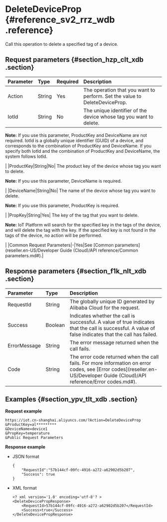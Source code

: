 # DeleteDeviceProp {#reference_sv2_rrz_wdb .reference}

Call this operation to delete a specified tag of a device.

## Request parameters {#section_hzp_clt_xdb .section}

|Parameter|Type|Required|Description|
|:--------|:---|:-------|:----------|
|Action|String|Yes|The operation that you want to perform. Set the value to DeleteDeviceProp.|
|IotId|String|No| The unique identifier of the device whose tag you want to delete.

 **Note:** If you use this parameter, ProductKey and DeviceName are not required. IotId is a globally unique identifier \(GUID\) of a device, and corresponds to the combination of ProductKey and DeviceName. If you specify both IotId and the combination of ProductKey and DeviceName, the system follows IotId.

 |
|ProductKey|String|No| The product key of the device whose tag you want to delete.

 **Note:** If you use this parameter, DeviceName is required.

 |
|DeviceName|String|No| The name of the device whose tag you want to delete.

 **Note:** If you use this parameter, ProductKey is required.

 |
|PropKey|String|Yes| The key of the tag that you want to delete.

 **Note:** IoT Platform will search for the specified key in the tags of the device, and will delete the tag with the key. If the specified key is not found in the tags of the device, no action will be performed.

 |
|Common Request Parameters|-|Yes|See [Common parameters](reseller.en-US/Developer Guide (Cloud)/API reference/Common parameters.md#).|

## Response parameters {#section_f1k_nlt_xdb .section}

|Parameter|Type|Description|
|:--------|:---|:----------|
|RequestId|String|The globally unique ID generated by Alibaba Cloud for the request.|
|Success|Boolean|Indicates whether the call is successful. A value of true indicates that the call is successful. A value of false indicates that the call has failed.|
|ErrorMessage|String|The error message returned when the call fails.|
|Code|String|The error code returned when the call fails. For more information on error codes, see [Error codes](reseller.en-US/Developer Guide (Cloud)/API reference/Error codes.md#).|

## Examples {#section_ypv_tlt_xdb .section}

**Request example**

```
https://iot.cn-shanghai.aliyuncs.com/?Action=DeleteDeviceProp
&ProductKey=al*********
&DeviceName=device1
&PropKey=temperature
&Public Request Parameters
```

**Response example**

-   JSON format

    ```
    {
        "RequestId":"57b144cf-09fc-4916-a272-a62902d5b207",
        "Success": true
    }
    ```

-   XML format

    ```
    <? xml version='1.0' encoding='utf-8'? >
    <DeleteDevicePropResponse>
        <RequestId>57b144cf-09fc-4916-a272-a62902d5b207</RequestId>
        <Success>true</Success>
    </DeleteDevicePropResponse>
    ```


